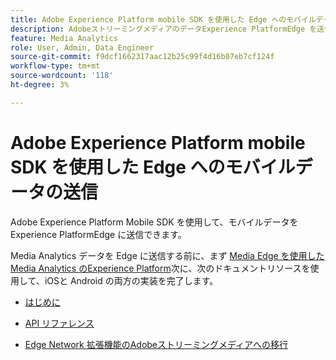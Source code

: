 ```yaml
---
title: Adobe Experience Platform mobile SDK を使用した Edge へのモバイルデータの送信
description: AdobeストリーミングメディアのデータExperience PlatformEdge を送信する方法を説明します。
feature: Media Analytics
role: User, Admin, Data Engineer
source-git-commit: f9dcf1662317aac12b25c99f4d16b07eb7cf124f
workflow-type: tm+mt
source-wordcount: '118'
ht-degree: 3%

---
```


# Adobe Experience Platform mobile SDK を使用した Edge へのモバイルデータの送信

Adobe Experience Platform Mobile SDK を使用して、モバイルデータをExperience PlatformEdge に送信できます。

Media Analytics データを Edge に送信する前に、まず [Media Edge を使用した Media Analytics のExperience Platform](/help/implementation/edge/implementation-edge.md)次に、次のドキュメントリソースを使用して、iOSと Android の両方の実装を完了します。

* [はじめに](https://developer.adobe.com/client-sdks/documentation/media-for-edge-network/)

* [API リファレンス](https://developer.adobe.com/client-sdks/documentation/media-for-edge-network/api-reference/)

* [Edge Network 拡張機能のAdobeストリーミングメディアへの移行](https://developer.adobe.com/client-sdks/documentation/adobe-media-analytics/migration-guide/)